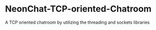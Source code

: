 # NeonChat-TCP-oriented-Chatroom
A TCP oriented chatroom by utilizing the threading and sockets libraries
